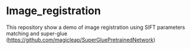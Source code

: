 # Image_registration
This repository show a demo of image registration using SIFT parameters matching and super-glue (https://github.com/magicleap/SuperGluePretrainedNetwork)
